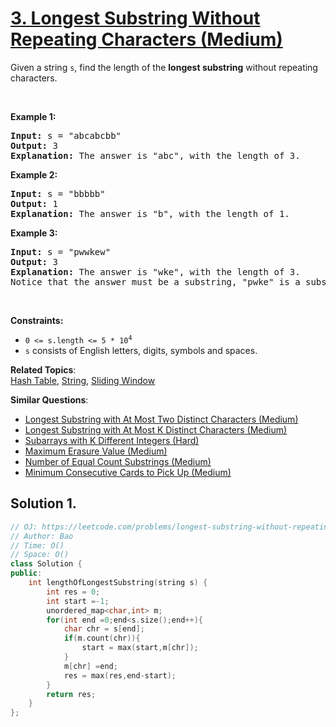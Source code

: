 # [3. Longest Substring Without Repeating Characters (Medium)](https://leetcode.com/problems/longest-substring-without-repeating-characters/)

<p>Given a string <code>s</code>, find the length of the <strong>longest substring</strong> without repeating characters.</p>

<p>&nbsp;</p>
<p><strong>Example 1:</strong></p>

<pre><strong>Input:</strong> s = "abcabcbb"
<strong>Output:</strong> 3
<strong>Explanation:</strong> The answer is "abc", with the length of 3.
</pre>

<p><strong>Example 2:</strong></p>

<pre><strong>Input:</strong> s = "bbbbb"
<strong>Output:</strong> 1
<strong>Explanation:</strong> The answer is "b", with the length of 1.
</pre>

<p><strong>Example 3:</strong></p>

<pre><strong>Input:</strong> s = "pwwkew"
<strong>Output:</strong> 3
<strong>Explanation:</strong> The answer is "wke", with the length of 3.
Notice that the answer must be a substring, "pwke" is a subsequence and not a substring.
</pre>

<p>&nbsp;</p>
<p><strong>Constraints:</strong></p>

<ul>
	<li><code>0 &lt;= s.length &lt;= 5 * 10<sup>4</sup></code></li>
	<li><code>s</code> consists of English letters, digits, symbols and spaces.</li>
</ul>


**Related Topics**:  
[Hash Table](https://leetcode.com/tag/hash-table/), [String](https://leetcode.com/tag/string/), [Sliding Window](https://leetcode.com/tag/sliding-window/)

**Similar Questions**:
* [Longest Substring with At Most Two Distinct Characters (Medium)](https://leetcode.com/problems/longest-substring-with-at-most-two-distinct-characters/)
* [Longest Substring with At Most K Distinct Characters (Medium)](https://leetcode.com/problems/longest-substring-with-at-most-k-distinct-characters/)
* [Subarrays with K Different Integers (Hard)](https://leetcode.com/problems/subarrays-with-k-different-integers/)
* [Maximum Erasure Value (Medium)](https://leetcode.com/problems/maximum-erasure-value/)
* [Number of Equal Count Substrings (Medium)](https://leetcode.com/problems/number-of-equal-count-substrings/)
* [Minimum Consecutive Cards to Pick Up (Medium)](https://leetcode.com/problems/minimum-consecutive-cards-to-pick-up/)

## Solution 1.

```cpp
// OJ: https://leetcode.com/problems/longest-substring-without-repeating-characters/
// Author: Bao
// Time: O()
// Space: O()
class Solution {
public:
    int lengthOfLongestSubstring(string s) {
        int res = 0;
        int start =-1;
        unordered_map<char,int> m;
        for(int end =0;end<s.size();end++){
            char chr = s[end];
            if(m.count(chr)){
                start = max(start,m[chr]);              
            }
            m[chr] =end;
            res = max(res,end-start);
        }
        return res;
    }
};
```
